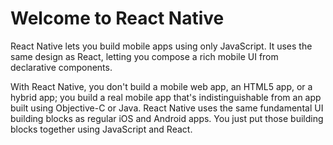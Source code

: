# Welcome to React Native 

React Native lets you build mobile apps using only JavaScript. It uses the same design as React,
 letting you compose a rich mobile UI from declarative components.
 
 With React Native, you don't build a mobile web app, an HTML5 app, 
 or a hybrid app; you build a real mobile app that's indistinguishable 
 from an app built using Objective-C or Java. React Native uses the same fundamental UI building blocks as regular iOS and Android apps. You 
 just put those building blocks together using JavaScript and React.